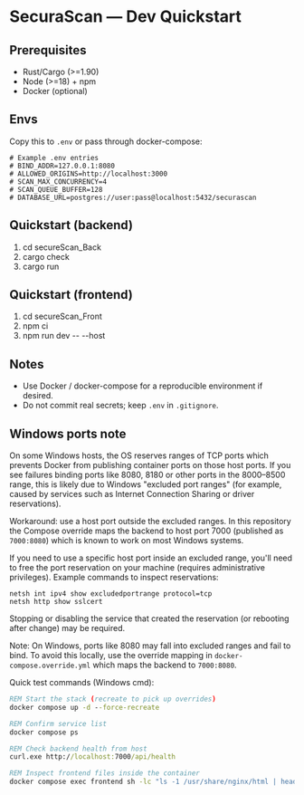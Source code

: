 # SecuraScan — Dev Quickstart

## Prerequisites
- Rust/Cargo (>=1.90)
- Node (>=18) + npm
- Docker (optional)

## Envs
Copy this to `.env` or pass through docker-compose:

```env
# Example .env entries
# BIND_ADDR=127.0.0.1:8080
# ALLOWED_ORIGINS=http://localhost:3000
# SCAN_MAX_CONCURRENCY=4
# SCAN_QUEUE_BUFFER=128
# DATABASE_URL=postgres://user:pass@localhost:5432/securascan
```

## Quickstart (backend)
1. cd secureScan_Back
2. cargo check
3. cargo run

## Quickstart (frontend)
1. cd secureScan_Front
2. npm ci
3. npm run dev -- --host

## Notes
- Use Docker / docker-compose for a reproducible environment if desired.
- Do not commit real secrets; keep `.env` in `.gitignore`.

## Windows ports note

On some Windows hosts, the OS reserves ranges of TCP ports which prevents Docker from publishing container ports on those host ports. If you see failures binding ports like 8080, 8180 or other ports in the 8000–8500 range, this is likely due to Windows "excluded port ranges" (for example, caused by services such as Internet Connection Sharing or driver reservations).

Workaround: use a host port outside the excluded ranges. In this repository the Compose override maps the backend to host port 7000 (published as `7000:8080`) which is known to work on most Windows systems.

If you need to use a specific host port inside an excluded range, you'll need to free the port reservation on your machine (requires administrative privileges). Example commands to inspect reservations:

```
netsh int ipv4 show excludedportrange protocol=tcp
netsh http show sslcert
```

Stopping or disabling the service that created the reservation (or rebooting after change) may be required.

Note: On Windows, ports like 8080 may fall into excluded ranges and fail to bind. To avoid this locally, use the override mapping in `docker-compose.override.yml` which maps the backend to `7000:8080`.

Quick test commands (Windows cmd):

```bat
REM Start the stack (recreate to pick up overrides)
docker compose up -d --force-recreate

REM Confirm service list
docker compose ps

REM Check backend health from host
curl.exe http://localhost:7000/api/health

REM Inspect frontend files inside the container
docker compose exec frontend sh -lc "ls -1 /usr/share/nginx/html | head -5"
```

